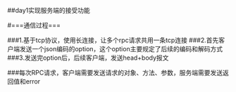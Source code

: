 ##day1实现服务端的接受功能



#===通信过程===

###1.基于tcp协议，使用长连接，让多个rpc请求共用一条tcp连接
###2.首先客户端发送一个json编码的option，这个option主要规定了后续的编码和解码方式
###3.发送完option后，后续客户端，发送head+body报文

###每次RPC请求，客户端需要发送请求的对象、方法、参数，服务端需要发送返回值和error


